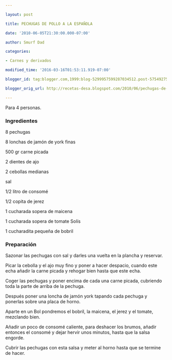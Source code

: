 ```yaml
---

layout: post

title: PECHUGAS DE POLLO A LA ESPAÑOLA

date: '2010-06-05T21:30:00.000-07:00'

author: Smurf Dad

categories:

- Carnes y derivados

modified_time: '2016-03-16T01:53:11.919-07:00'

blogger_id: tag:blogger.com,1999:blog-5299957599287034512.post-5754927562004300791

blogger_orig_url: http://recetas-desa.blogspot.com/2010/06/pechugas-de-pollo-la-espanola.html

---
```


Para 4 personas.

<h3>Ingredientes</h3>

8 pechugas

8 lonchas de jamón de york finas

500 gr carne picada

2 dientes de ajo

2 cebollas medianas

sal

1/2 litro de consomé

1/2 copita de jerez

1 cucharada sopera de maicena

1 cucharada sopera de tomate Solís

1 cucharadita peque&ntilde;a de bobril

<h3>Preparación</h3>

Sazonar las pechugas con sal y darles una vuelta en la plancha y reservar.

Picar la cebolla y el ajo muy fino y poner a hacer despacio, cuando este echa a&ntilde;adir la carne picada y rehogar bien hasta que este echa.

Coger las pechugas y poner encima de cada una carne picada, cubriendo toda la parte de arriba de la pechuga.

Después poner una loncha de jamón york tapando cada pechuga y ponerlas sobre una placa de horno.

Aparte en un Bol pondremos el bobril, la maicena, el jerez y el tomate, mezclando bien.

A&ntilde;adir un poco de consomé caliente, para deshacer los brumos, a&ntilde;adir entonces el consomé y dejar hervir unos minutos, hasta que la salsa engorde.

Cubrir las pechugas con esta salsa y meter al horno hasta que se termine de hacer.

